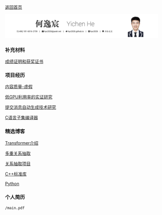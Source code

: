[返回首页](/)

![title](title.png)

### 补充材料

[成绩证明和获奖证书](supports/README)

### 项目经历

[内容质量-虚假](fakenews/README)

[低GPU利用率的实证研究](GPUUtil/README)

[提交消息自动生成技术研究](come/README)

[C语言子集编译器](compile/README)

### 精选博客

[Transformer介绍](Transformer/Transformer)

[多重关系抽取](nlp/multi_rel/多重关系抽取.md)

[关系抽取项目](sxbg/README)

[C++标准库](CPP/README)

[Python](Python/python)

### 个人简历

```pdf
/main.pdf
```

